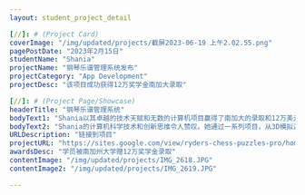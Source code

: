 ```yaml
---
layout: student_project_detail

[//]: # (Project Card)
coverImage: "/img/updated/projects/截屏2023-06-19 上午2.02.55.png"
pagePostDate: "2023年2月15日"
studentName: "Shania"
projectName: "钢琴乐谱管理系统发布"
projectCategory: "App Development"
projectDesc: "该项目成功获得12万奖学金南加大录取"

[//]: # (Project Page/Showcase)
headerTitle: "钢琴乐谱管理系统"
bodyText1: "Shania以其卓越的技术天赋和无数的计算机项目赢得了南加大的录取和12万美元的奖学金。她展示的项目多种多样，包括开发3D模拟游戏，创建钢琴乐谱管理系统，以及设计血糖AI预测模型。这些令人印象深刻的成就使她在南加大的录取中毫无悬念，我们期待着Shania未来的更多好消息。"
bodyText2: "Shania的计算机科学技术和创新思维令人赞叹。她通过一系列项目，从3D模拟游戏到AI预测模型，展示了自己的才华和深厚的专业知识。这使她在南加大的申请中胜出，获得了丰厚的奖学金。我们期待她未来会在科技领域取得更大的成就，为世界带来更多的变革。"
URLDescription: "链接到项目"
projectURL: "https://sites.google.com/view/ryders-chess-puzzles-pro/home"
awardsDesc: "学员被南加州大学赠12万奖学金录取"
contentImage: "/img/updated/projects/IMG_2618.JPG"
contentImage2: "/img/updated/projects/IMG_2619.JPG"

---
```

